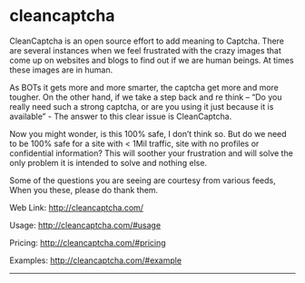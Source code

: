 # cleancaptcha

CleanCaptcha is an open source effort to add meaning to Captcha.
There are several instances when we feel frustrated with the crazy images that come up on websites and blogs to find out if we are human beings. At times these images are in human.

As BOTs it gets more and more smarter, the captcha get more and more tougher.
On the other hand, if we take a step back and re think – “Do you really need such a strong captcha, or are you using it just because it is available”  - The answer to this clear issue is CleanCaptcha.

Now you might wonder, is this 100% safe, I don’t think so. But do we need to be 100% safe for a site with < 1Mil traffic, site with no profiles or confidential information? This will soother your frustration and will solve the only problem it is intended to solve and nothing else.

Some of the  questions you are seeing are courtesy from various feeds, When you these, please do thank them.

Web Link: http://cleancaptcha.com/

Usage: http://cleancaptcha.com/#usage

Pricing: http://cleancaptcha.com/#pricing

Examples: http://cleancaptcha.com/#example

-------------------------------------------------------------------------------------------------------------------------------

